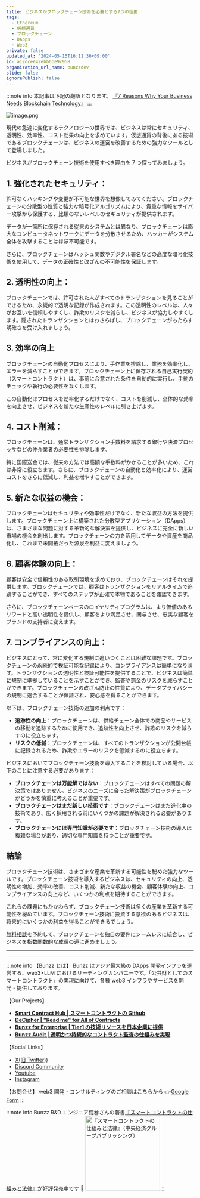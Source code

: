 ```yaml
---
title: ビジネスがブロックチェーン技術を必要とする7つの理由
tags:
  - Ethereum
  - 仮想通貨
  - ブロックチェーン
  - DApps
  - Web3
private: false
updated_at: '2024-05-15T16:11:36+09:00'
id: a12dcee42ebb0be9c958
organization_url_name: bunzzdev
slide: false
ignorePublish: false
---
```

:::note info
本記事は下記の翻訳となります。
[『7 Reasons Why Your Business Needs Blockchain Technology』](https://medium.com/@bunzzdev/7-reasons-why-your-business-needs-blockchain-technology-a4e2e00eeeae)
:::

![image.png](https://qiita-image-store.s3.ap-northeast-1.amazonaws.com/0/438597/f55d1922-6bd7-2587-cb12-ba9eb8f8c368.png)

現代の急速に変化するテクノロジーの世界では、ビジネスは常にセキュリティ、透明性、効率性、コスト効果の向上を求めています。仮想通貨の背後にある技術であるブロックチェーンは、ビジネスの運営を改善するための強力なツールとして登場しました。

ビジネスがブロックチェーン技術を使用すべき理由を 7 つ探ってみましょう。

## 1\. 強化されたセキュリティ：

許可なくハッキングや変更が不可能な世界を想像してみてください。ブロックチェーンの分散型の性質と強力な暗号化アルゴリズムにより、貴重な情報をサイバー攻撃から保護する、比類のないレベルのセキュリティが提供されます。

データが一箇所に保存される従来のシステムとは異なり、ブロックチェーンは膨大なコンピュータネットワークにデータを分散させるため、ハッカーがシステム全体を攻撃することはほぼ不可能です。

さらに、ブロックチェーンはハッシュ関数やデジタル署名などの高度な暗号化技術を使用して、データの正確性と改ざんの不可能性を保証します。

## 2\. 透明性の向上：

ブロックチェーンでは、許可された人がすべてのトランザクションを見ることができるため、永続的で透明な記録が作成されます。この透明性のレベルは、人々がお互いを信頼しやすくし、詐欺のリスクを減らし、ビジネスが協力しやすくします。隠されたトランザクションとはおさらばし、ブロックチェーンがもたらす明確さを受け入れましょう。

## 3\. 効率の向上

ブロックチェーンの自動化プロセスにより、手作業を排除し、業務を効率化し、エラーを減らすことができます。ブロックチェーン上に保存される自己実行契約（スマートコントラクト）は、事前に合意された条件を自動的に実行し、手動のチェックや執行の必要性をなくします。

この自動化はプロセスを効率化するだけでなく、コストを削減し、全体的な効率を向上させ、ビジネスを新たな生産性のレベルに引き上げます。

## 4\. コスト削減：

ブロックチェーンは、通常トランザクション手数料を請求する銀行や決済プロセッサなどの仲介業者の必要性を排除します。

特に国際送金では、従来の方法では高額な手数料がかかることが多いため、これは非常に役立ちます。さらに、ブロックチェーンの自動化と効率化により、運営コストをさらに低減し、利益を増やすことができます。

## 5\. 新たな収益の機会：

ブロックチェーンはセキュリティや効率性だけでなく、新たな収益の方法を提供します。ブロックチェーン上に構築された分散型アプリケーション（DApps）は、さまざまな問題に対する革新的な解決策を提供し、ビジネスに完全に新しい市場の機会を創出します。ブロックチェーンの力を活用してデータや資産を商品化し、これまで未開拓だった源泉を利益に変えましょう。

## 6\. 顧客体験の向上：

顧客は安全で信頼性のある取引環境を求めており、ブロックチェーンはそれを提供します。ブロックチェーンでは、顧客はトランザクションをリアルタイムで追跡することができ、すべてのステップが正確で本物であることを確認できます。

さらに、ブロックチェーンベースのロイヤリティプログラムは、より価値のあるリワードと高い透明性を提供し、顧客をより満足させ、関与させ、忠実な顧客をブランドの支持者に変えます。

## 7\. コンプライアンスの向上：

ビジネスにとって、常に変化する規制に追いつくことは困難な課題です。ブロックチェーンの永続的で検証可能な記録により、コンプライアンスは簡単になります。トランザクションの透明性と検証可能性を提供することで、ビジネスは簡単に規制に準拠していることを示すことができ、監査や罰金のリスクを減らすことができます。ブロックチェーンの改ざん防止の性質により、データプライバシーの規制に適合することが保証され、安心感を得ることができます。

以下は、ブロックチェーン技術の追加の利点です：

- **追跡性の向上**：ブロックチェーンは、供給チェーン全体での商品やサービスの移動を追跡するために使用でき、追跡性を向上させ、詐欺のリスクを減らすのに役立ちます。
- **リスクの低減**：ブロックチェーンは、すべてのトランザクションが公開台帳に記録されるため、詐欺やエラーのリスクを低減するのに役立ちます。

ビジネスにおいてブロックチェーン技術を導入することを検討している場合、以下のことに注意する必要があります：

- **ブロックチェーンは万能解ではない**：ブロックチェーンはすべての問題の解決策ではありません。ビジネスのニーズに合った解決策がブロックチェーンかどうかを慎重に考えることが重要です。
- **ブロックチェーンはまだ新しい技術です**：ブロックチェーンはまだ進化中の技術であり、広く採用される前にいくつかの課題が解決される必要があります。
- **ブロックチェーンには専門知識が必要です**：ブロックチェーン技術の導入は複雑な場合があり、適切な専門知識を持つことが重要です。

## 結論

ブロックチェーン技術は、さまざまな産業を革新する可能性を秘めた強力なツールです。ブロックチェーン技術を導入するビジネスは、セキュリティの向上、透明性の増加、効率の改善、コスト削減、新たな収益の機会、顧客体験の向上、コンプライアンスの向上など、いくつかの利点を期待することができます。

これらの課題にもかかわらず、ブロックチェーン技術は多くの産業を革新する可能性を秘めています。ブロックチェーン技術に投資する意欲のあるビジネスは、将来的にいくつかの利益を得ることができるでしょう。

[無料相談](https://enterprise.bunzz.dev/en)を予約して、ブロックチェーンを独自の要件にシームレスに統合し、ビジネスを指数関数的な成長の道に進めましょう。

---

---

:::note info
【Bunzz とは】
Bunzz はアジア最大級の DApps 開発インフラを運営する、web3×LLM におけるリーディングカンパニーです。「公共財としてのスマートコントラクト」の実現に向けて、各種 web3 インフラやサービスを開発・提供しております。

【Our Projects】

- **[Smart Contract Hub | スマートコントラクトの Github](https://www.bunzz.dev/)**
- **[DeCipher | "Read me" for All of Contracts](https://www.bunzz.dev/decipher)**
- **[Bunzz for Enterprise | Tier1 の技術リソースを日本企業に提供](https://enterprise.bunzz.dev/ja)**
- **[Bunzz Audit | 透明かつ持続的なコントラクト監査の仕組みを実現](hhttps://www.bunzz.dev/audit)**

【Social Links】

- [X(旧 Twitter))](https://twitter.com/BunzzDev)
- [Discord Community](https://t.co/6hHgssJdvW)
- [Youtube](https://www.youtube.com/@bunzzdev)
- [Instagram](https://www.instagram.com/bunzzdev/)

【お問合せ】
web3 開発・コンサルティングのご相談はこちらから 👉[Google Form](https://forms.gle/4tgQjWSw2MMMZW6E6)
:::

:::note info
Bunzz R&D エンジニア荒巻さんの著書[『スマートコントラクトの仕組みと法律』](https://amzn.to/3V03sNH)が好評発売中です 📕
<a href="https://amzn.to/3V03sNH" rel="nofollow" referrerpolicy="no-referrer-when-downgrade">
<img
    src="https://m.media-amazon.com/images/I/81wopoZ1K4L._SY522_.jpg"
    alt="『スマートコントラクトの仕組みと法律』（中央経済グループパブリッシング）"
    width="200px"
    height="auto"
    Style="border: 0px;"
  />
</a>
:::
